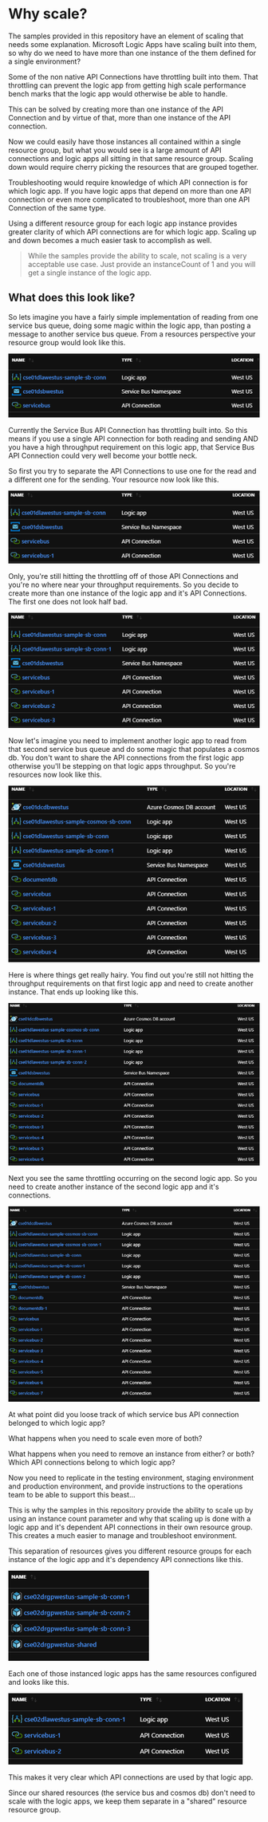 # Why scale?

The samples provided in this repository have an element of scaling that needs some explanation. Microsoft Logic Apps have scaling built into them, so why do we need to have more than one instance of the them defined for a single environment?

Some of the non native API Connections have throttling built into them. That throttling can prevent the logic app from getting high scale performance bench marks that the logic app would otherwise be able to handle. 

This can be solved by creating more than one instance of the API Connection and by virtue of that, more than one instance of the API connection.

Now we could easily have those instances all contained within a single resource group, but what you would see is a large amount of API connections and logic apps all sitting in that same resource group. Scaling down would require cherry picking the resources that are grouped together.

Troubleshooting would require knowledge of which API connection is for which logic app. If you have logic apps that depend on more than one API connection or even more complicated to troubleshoot, more than one API Connection of the same type. 

Using a different resource group for each logic app instance provides greater clarity of which API connections are for which logic app. Scaling up and down becomes a much easier task to accomplish as well.

> While the samples provide the ability to scale, not scaling is a very acceptable use case. Just provide an instanceCount of 1 and you will get a single instance of the logic app.

## What does this look like?

So lets imagine you have a fairly simple implementation of reading from one service bus queue, doing some magic within the logic app, than posting a message to another service bus queue. From a resources perspective your resource group would look like this.

![Screen shot of one instance single implementation](./images/single-sb-connection-single-instance.png)

Currently the Service Bus API Connection has throttling built into. So this means if you use a single API connection for both reading and sending AND you have a high throughput requirement on this logic app, that Service Bus API Connection could very well become your bottle neck. 

So first you try to separate the API Connections to use one for the read and a different one for the sending. Your resource now look like this.

![Screen shot of one instance double implementation](./images/double-sb-connection-single-instance.png)

Only, you're still hitting the throttling off of those API Connections and you're no where near your throughput requirements. So you decide to create more than one instance of the logic app and it's API Connections. The first one does not look half bad. 

![Screen shot of two instance double implementation](./images/double-sb-connection-two-instance.png)

Now let's imagine you need to implement another logic app to read from that second service bus queue and do some magic that populates a cosmos db. You don't want to share the API connections from the first logic app otherwise you'll be stepping on that logic apps throughput. So you're resources now look like this.

![Screen shot of two instance double implementation with one cosmos db logic app](./images/double-sb-connection-two-instance-one-cosmos.png)

Here is where things get really hairy. You find out you're still not hitting the throughput requirements on that first logic app and need to create another instance. That ends up looking like this.

![Screen shot of three instance double implementation with one cosmos db logic app](./images/double-sb-connection-three-instance-one-cosmos.png)

Next you see the same throttling occurring on the second logic app. So you need to create another instance of the second logic app and it's connections. 

![Screen shot of three instance double implementation with one cosmos db logic app](./images/double-sb-connection-three-instance-two-cosmos.png)

At what point did you loose track of which service bus API connection belonged to which logic app?

What happens when you need to scale even more of both?

What happens when you need to remove an instance from either? or both? Which API connections belong to which logic app?

Now you need to replicate in the testing environment, staging environment and production environment, and provide instructions to the operations team to be able to support this beast...

This is why the samples in this repository provide the ability to scale up by using an instance count parameter and why that scaling up is done with a logic app and it's dependent API connections in their own resource group. This creates a much easier to manage and troubleshoot environment.

This separation of resources gives you different resource groups for each instance of the logic app and it's dependency API connections like this.

![Screen shot of three instance double implementation with one cosmos db logic app](./images/scaled-resource-group.png)

Each one of those instanced logic apps has the same resources configured and looks like this.

![Screen shot of the resources within the logic app resource groups](./images/scaled-logic-app-resources.png)

This makes it very clear which API connections are used by that logic app.

Since our shared resources (the service bus and cosmos db) don't need to scale with the logic apps, we keep them separate in a "shared" resource resource group.